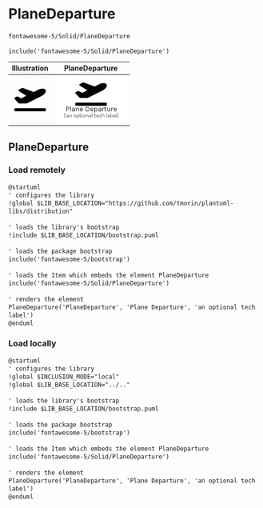 # PlaneDeparture


```text
fontawesome-5/Solid/PlaneDeparture
```

```text
include('fontawesome-5/Solid/PlaneDeparture')
```



| Illustration | PlaneDeparture |
| :---: | :---: |
| ![illustration for Illustration](../../fontawesome-5/Solid/PlaneDeparture.png) | ![illustration for PlaneDeparture](../../fontawesome-5/Solid/PlaneDeparture.Local.png) |




## PlaneDeparture

### Load remotely
```plantuml
@startuml
' configures the library
!global $LIB_BASE_LOCATION="https://github.com/tmorin/plantuml-libs/distribution"

' loads the library's bootstrap
!include $LIB_BASE_LOCATION/bootstrap.puml

' loads the package bootstrap
include('fontawesome-5/bootstrap')

' loads the Item which embeds the element PlaneDeparture
include('fontawesome-5/Solid/PlaneDeparture')

' renders the element
PlaneDeparture('PlaneDeparture', 'Plane Departure', 'an optional tech label')
@enduml
```

### Load locally
```plantuml
@startuml
' configures the library
!global $INCLUSION_MODE="local"
!global $LIB_BASE_LOCATION="../.."

' loads the library's bootstrap
!include $LIB_BASE_LOCATION/bootstrap.puml

' loads the package bootstrap
include('fontawesome-5/bootstrap')

' loads the Item which embeds the element PlaneDeparture
include('fontawesome-5/Solid/PlaneDeparture')

' renders the element
PlaneDeparture('PlaneDeparture', 'Plane Departure', 'an optional tech label')
@enduml
```

